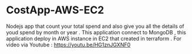 # CostApp-AWS-EC2
Nodejs app that count your total spend and also give you all the details of youd spend by month or year . This application connect to MongoDB , this application deploy in AWS instance in EC2 that created in terraform .
For video via Youtube : https://youtu.be/HG1znJGXNF0
